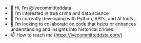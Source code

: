 - 👋 Hi, I’m @ivecommitteddata
- 👀 I’m interested in true crime and data science
- 🌱 I’m currently developing with Python, API's, and AI tools
- 💞️ I’m looking to collaborate on code that helps or enhances understanding and insights into historical crimes
- 📫 How to reach me (https://ivecommitteddata.com/)

<!---
ivecommitteddata/ivecommitteddata is a ✨ special ✨ repository because its `README.md` (this file) appears on your GitHub profile.
You can click the Preview link to take a look at your changes.
--->
